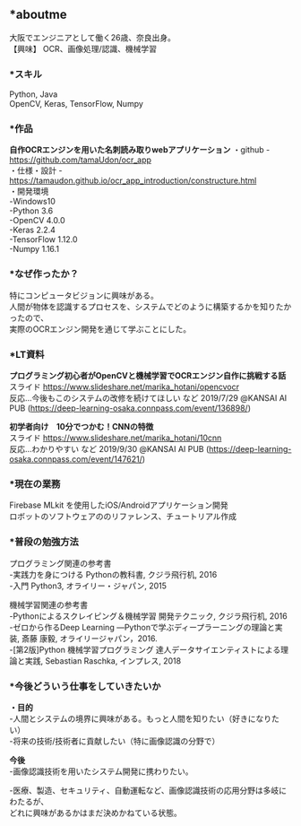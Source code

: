## *aboutme  
大阪でエンジニアとして働く26歳、奈良出身。  
【興味】 OCR、画像処理/認識、機械学習  
    
### *スキル  
Python, Java  
OpenCV, Keras, TensorFlow, Numpy  
  
### *作品  
**自作OCRエンジンを用いた名刺読み取りwebアプリケーション**
・github - https://github.com/tamaUdon/ocr_app  
・仕様・設計 -　https://tamaudon.github.io/ocr_app_introduction/constructure.html  
・開発環境  
      -Windows10  
      -Python 3.6  
      -OpenCV 4.0.0  
      -Keras 2.2.4  
      -TensorFlow 1.12.0  
      -Numpy 1.16.1  
  
### *なぜ作ったか？  
特にコンピュータビジョンに興味がある。  
人間が物体を認識するプロセスを、システムでどのように構築するかを知りたかったので、  
実際のOCRエンジン開発を通じて学ぶことにした。  
  
### *LT資料
**プログラミング初心者がOpenCVと機械学習でOCRエンジン自作に挑戦する話**   
スライド https://www.slideshare.net/marika_hotani/opencvocr  
反応…今後もこのシステムの改修を続けてほしい など 
2019/7/29 @KANSAI AI PUB (https://deep-learning-osaka.connpass.com/event/136898/)  
  
**初学者向け　10分でつかむ！CNNの特徴**   
スライド https://www.slideshare.net/marika_hotani/10cnn  
反応…わかりやすい  など 
2019/9/30 @KANSAI AI PUB (https://deep-learning-osaka.connpass.com/event/147621/)  

### *現在の業務
Firebase MLkit を使用したiOS/Androidアプリケーション開発  
ロボットのソフトウェアののリファレンス、チュートリアル作成  
  
### *普段の勉強方法
プログラミング関連の参考書  
-実践力を身につける Pythonの教科書, クジラ飛行机, 2016  
-入門 Python3, オライリー・ジャパン, 2015  
  
機械学習関連の参考書  
-Pythonによるスクレイピング＆機械学習 開発テクニック, クジラ飛行机, 2016    
-ゼロから作るDeep Learning ―Pythonで学ぶディープラーニングの理論と実装, 斎藤 康毅, オライリージャパン，2016.  
-[第2版]Python 機械学習プログラミング 達人データサイエンティストによる理論と実践, Sebastian Raschka, インプレス, 2018  
  
### *今後どういう仕事をしていきたいか
**・目的**   
-人間とシステムの境界に興味がある。もっと人間を知りたい（好きになりたい）  
-将来の技術/技術者に貢献したい（特に画像認識の分野で）  
  
 **今後**  
 -画像認識技術を用いたシステム開発に携わりたい。  

-医療、製造、セキュリティ、自動運転など、画像認識技術の応用分野は多岐にわたるが、  
どれに興味があるかはまだ決めかねている状態。  
  
